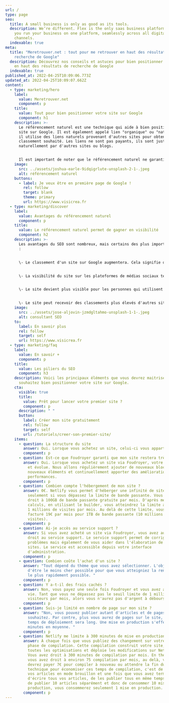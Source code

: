 ```yaml
---
url: /
type: page
seo:
  title: A small business is only as good as its tools.
  description: We’re different. Flex is the only saas business platform that lets
    you run your business on one platform, seamlessly across all digital
    channels.
  indexable: true
meta:
  title: "Meretrouver.net : tout pour me retrouver en haut des résultats de
    recherche de Google"
  description: Découvrez nos conseils et astuces pour bien positionner votre site
    en haut des résultats de recherche de Google
  indexable: true
published_at: 2022-04-25T10:09:06.773Z
updated_at: 2022-04-25T10:09:07.662Z
content:
  - type: marketing/hero
    label:
      value: Meretrouver.net
      component: p
    title:
      value: Tout pour bien positionner votre site sur Google
      component: h1
    description: >-
      Le référencement naturel est une technique qui aide à bien positionner un
      site sur Google. Il est également appelé lien "organique" ou "naturel" car
      il utilise des liens naturels provenant d'autres sites pour obtenir le
      classement souhaité. Les liens ne sont pas payants, ils sont juste donnés
      naturellement par d'autres sites ou blogs.


      Il est important de noter que le référencement naturel ne garantit pas le classement, mais il aide à améliorer les chances de se classer plus haut et plus rapidement que sans lui.
    image:
      src: ../assets/joshua-earle-9idqigrlute-unsplash-2-1-.jpeg
      alt: référencement naturel
    buttons:
      - label: Je veux être en première page de Google !
        rel: follow
        target: blank
        theme: primary
        url: https://www.visicrea.fr
  - type: marketing/discover
    label:
      value: Avantages du référencement naturel
      component: p
    title:
      value: Le référencement naturel permet de gagner en visibilité
      component: h2
    description: >-
      Les avantages du SEO sont nombreux, mais certains des plus importants sont
      :


      \- Le classement d'un site sur Google augmentera. Cela signifie que le site sera plus facile à trouver pour les clients potentiels et qu'il attirera plus de trafic.


      \- La visibilité du site sur les plateformes de médias sociaux telles que Facebook et Twitter augmente car ces sites utilisent le système de classement de Google comme facteur pour déterminer les messages qu'ils montrent aux gens.


      \- Le site devient plus visible pour les personnes qui utilisent des annuaires en ligne, tels que Yelp, afin qu'ils puissent le trouver lorsqu'ils recherchent certains mots-clés.


      \- Le site peut recevoir des classements plus élevés d'autres sites qui suivent les résultats des moteurs de recherche, tels que Yahoo! ou Bing.
    image:
      src: ../assets/jose-aljovin-jzmdgltahmo-unsplash-1-1-.jpeg
      alt: consultant SEO
    to:
      label: En savoir plus
      rel: follow
      target: self
      url: https://www.visicrea.fr
  - type: marketing/faq
    label:
      value: En savoir +
      component: p
    title:
      value: Les piliers du SEO
      component: h3
    description: Voici les principaux éléments que vous devrez maitriser si vous
      souhaitez bien positionner votre site sur Google.
    cta:
      visible: true
      title:
        value: Prêt pour lancer votre premier site ?
        component: p
      description: " "
      button:
        label: Créer mon site gratuitement
        rel: follow
        target: self
        url: /tutoriels/creer-son-premier-site/
    items:
      - question: La structure du site
        answer: Oui. Lorsque vous achetez un site, celui-ci vous appartient à vie !
        component: p
      - question: Est-ce que Foudroyer garanti que mon site restera très optimisé ?
        answer: Oui. Lorsque vous achetez un site via Foudroyer, votre site reste vivant
          et évolue. Nous allons régulièrement ajouter de nouveaux blocs, de
          nouveaux éléments et continuellement apporter des améliorations de
          performances.
        component: p
      - question: Combien compte l'hébergement de mon site ?
        answer: 0€. Netlify vous permet d'héberger une infinité de site et vous facture
          seulement si vous dépassez la limite de bande passante. Vous avez
          droit à 100GB de bande passante gratuite par mois. D'après mes
          calculs, en utilisant le builder, vous atteindrez la limite au bout de
          1 millions de visites par mois. Au delà de cette limite, vous serez
          facturé 19€ par mois pour 1TB de bande passante (10 millions de
          visites).
        component: p
      - question: Ai-je accès au service support ?
        answer: Si vous avez acheté un site via Foudroyer, vous avez automatiquement
          droit au service support. Le service support permet de corriger des
          problèmes mais également de vous aider dans l'élaboration de vos
          sites. Le service est accessible depuis votre interface
          d'administration.
        component: p
      - question: Combien coûte l'achat d'un site ?
        answer: "Tout dépend du thème que vous avez sélectionner. L'objectif reste
          d'être le moins cher possible pour que vous atteigniez la rentabilité
          le plus rapidement possible. "
        component: p
      - question: Y a-t-il des frais cachés ?
        answer: Non, vous payez une seule fois Foudroyer et vous avez accès au service à
          vie. Tant que vous ne dépassez pas le seuil limite de 1 million de
          visiteurs par mois, alors vous n'aurez pas d'argent à débourser.
        component: p
      - question: Suis-je limité en nombre de page sur mon site ?
        answer: "Non, vous pouvez publier autant d'articles et de pages que vous
          souhaitez. Par contre, plus vous aurez de pages sur le site, plus le
          temps de déploiement sera long. Une mise en production s'effectue en 3
          minutes en moyenne. "
        component: p
      - question: Netlify me limite à 300 minutes de mise en production par mois ?
        answer: À chaque fois que vous publiez des changement sur votre site, il y a une
          phase de compilation. Cette compilation construit votre site, fait
          toutes les optimisations et déploie les modifications sur Netlify.
          Vous avez droit à 300 minutes de compilation par mois. En théorie,
          vous avez droit à environ 75 compilation par mois, au delà, vous
          devrez payer 7€ pour compiler à nouveau ou attendre la fin du mois. La
          technique pour économiser ces temps de compilation, c'est de mettre
          vos articles en mode brouillon et une fois que vous avez terminé
          d'écrire tous vos articles, de les publier tous en même temps. Au lieu
          de publier 10 articles séparément et donc de consommer 10 mises en
          production, vous consommerez seulement 1 mise en production.
        component: p
---
```

